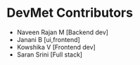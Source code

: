 # DevMet Contributors

- Naveen Rajan M [Backend dev]
- Janani B [ui,frontend]
- Kowshika V [Frontend dev]
- Saran Srini [Full stack]
